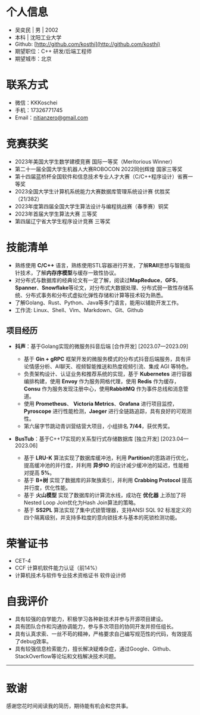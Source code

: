 # 个人信息

- 吴奕民 | 男 | 2002
- 本科 | 沈阳工业大学
- Github: [http://github.com/kosthi](http://github.com/kosthi)
- 期望职位：C++ 研发/后端工程师
- 期望城市：北京

# 联系方式

- 微信：KKKoschei
- 手机：17326771745
- Email：nitianzero@gmail.com

# 竞赛获奖

- 2023年美国大学生数学建模竞赛 国际一等奖（Meritorious Winner）
- 第二十一届全国大学生机器人大赛ROBOCON 2022同创辉煌 国家三等奖
- 第十四届蓝桥杯全国软件和信息技术专业人才大赛（C/C++程序设计）省赛一等奖
- 2023全国大学生计算机系统能力大赛数据库管理系统设计赛 优胜奖（21/382）
- 2023年度第四届全国大学生算法设计与编程挑战赛（春季赛）铜奖
- 2023年首届大学生算法大赛 三等奖
- 第四届辽宁省大学生程序设计竞赛 三等奖

# 技能清单

- 熟练使用 **C/C++** 语言，熟练使用STL容器进行开发，了解**RAII**思想与智能指针技术，了解**内存序模型**与缓存一致性协议。
- 对分布式与数据库的经典论文有一定了解，阅读过**MapReduce**，**GFS**，**Spanner**、**Snowflake**等论文，对分布式大数据处理、分布式弱一致性存储系统、分布式事务和分布式虚拟化弹性存储和计算等技术较为熟悉。
- 了解Golang、Rust、Python、Java等多门语言，能用以辅助开发工作。
- 工作流: Linux、Shell、Vim、Markdown、Git、Github

## 项目经历

- **抖声**：基于Golang实现的微服务抖音后端 [合作开发] [2023.07—2023.09]
  - 基于 **Gin + gRPC** 框架开发的微服务模式的分布式抖音后端服务，具有评论情感分析、Al聊天、视频智能推送和热度视频引流、集成 AGI 等特色。
  - 负责架构设计、认证业务和推荐系统的实现，基于 **Kubernetes** 进行容器编排构建，使用 **Envoy** 作为服务网格代理，使用 **Redis** 作为缓存，**Consu** 作为服务发现注册中心，使用**RabbitMQ** 作为事件总线和消息管道。
  - 使用 **Prometheus**、 **Victoria Metrics**、**Grafana** 进行项目监控，**Pyroscope** 进行性能检测，**Jaeger** 进行全链路追踪，具有良好的可观测性。
  - 第六届字节跳动青训营结营大项目，小组排名 **7/44**，获优秀奖。

- **BusTub**：基于C++17实现的关系型行式存储数据库 [独立开发] [2023.04—2023.06]
  - 基于 **LRU-K** 算法实现了数据库缓冲池，利用 **Partition**的思路进行优化，提高缓冲池的并行度，并利用 **异步IO** 的设计减少缓冲池的延迟，性能相对提高 **5%**。
  - 基于 **B+树** 实现了数据库的非聚族索引，并利用 **Crabbing Protocol** 提高并行度，优化性能。
  - 基于 **火山模型** 实现了数据库的计算流水线，成功在 **优化器** 上添加了将Nested Loop Join优化为Hash Join算法的策略。
  - 基于 **SS2PL** 算法实现了集中式锁管理器，支持ANSI SQL 92 标准定义的四个隔离级别，并支持多粒度的意向锁技术与基本的死锁检测功能。

# 荣誉证书

- CET-4
- CCF 计算机软件能力认证（前14%）
- 计算机技术与软件专业技术资格证书 软件设计师

# 自我评价

- 具有较强的自学能力，积极学习各种新技术并参与开源项目建设。
- 具有团队合作和沟通协调能力，参与多次项目的协同开发并担任组长。
- 具有认真求索、一丝不苟的精神，严格要求自己编写规范性的代码，有效提高了debug效率。
- 具有较强信息检索能力，擅长解决疑难杂症，通过Google、Github、StackOverflow等论坛和文档解决技术问题。

---

# 致谢

感谢您花时间阅读我的简历，期待能有机会和您共事。
